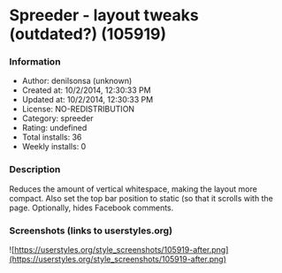 # Spreeder - layout tweaks (outdated?) (105919)

### Information
- Author: denilsonsa (unknown)
- Created at: 10/2/2014, 12:30:33 PM
- Updated at: 10/2/2014, 12:30:33 PM
- License: NO-REDISTRIBUTION
- Category: spreeder
- Rating: undefined
- Total installs: 36
- Weekly installs: 0


### Description
Reduces the amount of vertical whitespace, making the layout more compact. Also set the top bar position to static (so that it scrolls with the page. Optionally, hides Facebook comments.


### Screenshots (links to userstyles.org)
![https://userstyles.org/style_screenshots/105919-after.png](https://userstyles.org/style_screenshots/105919-after.png)


